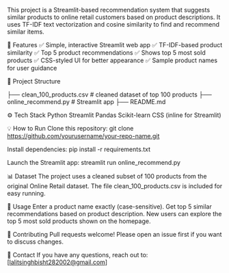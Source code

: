 This project is a Streamlit-based recommendation system that suggests similar products to online retail customers based on product descriptions. It uses TF-IDF text vectorization and cosine similarity to find and recommend similar items.

🚀 Features
✅ Simple, interactive Streamlit web app
✅ TF-IDF-based product similarity
✅ Top 5 product recommendations
✅ Shows top 5 most sold products
✅ CSS-styled UI for better appearance
✅ Sample product names for user guidance

📂 Project Structure

├── clean_100_products.csv      # cleaned dataset of top 100 products
├── online_recommend.py         # Streamlit app
├── README.md


⚙️ Tech Stack
Python
Streamlit
Pandas
Scikit-learn
CSS (inline for Streamlit)


💡 How to Run
Clone this repository:
git clone https://github.com/yourusername/your-repo-name.git

Install dependencies:
pip install -r requirements.txt

Launch the Streamlit app:
streamlit run online_recommend.py

📊 Dataset
The project uses a cleaned subset of 100 products from the original Online Retail dataset.
The file clean_100_products.csv is included for easy running.

📝 Usage
Enter a product name exactly (case-sensitive).
Get top 5 similar recommendations based on product description.
New users can explore the top 5 most sold products shown on the homepage.

🙌 Contributing
Pull requests welcome! Please open an issue first if you want to discuss changes.

📧 Contact
If you have any questions, reach out to:
[lalitsinghbisht282002@gmail.com]

